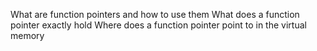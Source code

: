 What are function pointers and how to use them
What does a function pointer exactly hold
Where does a function pointer point to in the virtual memory

